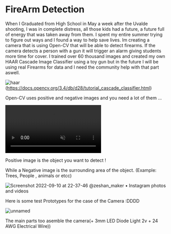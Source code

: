 # FireArm Detection
 When I Graduated from High School in May a week after the Uvalde shooting, I was in complete distress, all those kids had a future, a future full of energy that was taken away from them. I spent my entire summer trying to figure out ways and I found a way to help save lives. 
Im creating a camera that is using Open-CV that will be able to detect firearms.  If the camera detects a person with a gun it will trigger an alarm giving students more time for cover. I trained over 60 thousand images and created my own HAAR Cascade Image Classifier using a toy gun but in the future I will be using real Firearms for data and I need the community help with that part aswell.  










![haar](https://user-images.githubusercontent.com/88027437/189508910-e71e20cd-4223-403e-9266-854d17f93690.png)
(https://docs.opencv.org/3.4/db/d28/tutorial_cascade_classifier.html)

Open-CV uses positive and negative images and you need a lot of them ... 







<video controls="" muted="" loop="" autoplay="">
<source src="https://github.com/ZeshanHussain/FireArm-Ai/assets/88027437/9f4dde04-3c2f-4d9a-90ac-71abe9f98a33" type="video/mp4">
</video>



Positive image is the object you want to detect !


While a Negative image is the surrounding area of the object. (Example: Trees, People , animals or etcc)




![Screenshot 2022-09-10 at 22-37-46 @zeshan_maker • Instagram photos and videos](https://user-images.githubusercontent.com/88027437/189504156-d6bf9b5b-bfa5-44a0-98cf-18f50338f308.png)


Here is some test Prototypes for the case
 of the Camera :DDDD




![unnamed](https://user-images.githubusercontent.com/88027437/189509372-c310ff60-c30c-4d38-b819-bd2140435d41.jpg)

The main parts too asemble the camera(+ 3mm LED Diode Light 2v + 24 AWG Electrical Wire))

